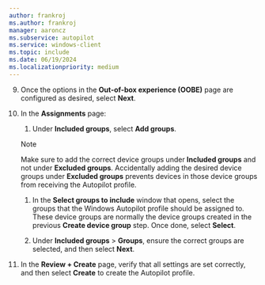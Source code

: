 ```yaml
---
author: frankroj
ms.author: frankroj
manager: aaroncz
ms.subservice: autopilot
ms.service: windows-client
ms.topic: include
ms.date: 06/19/2024
ms.localizationpriority: medium
---
```


<!-- This file is shared by the following articles:

pre-provisioning/azure-ad-join-autopilot-profile.md
pre-provisioning/hybrid-azure-ad-join-autopilot-profile.md
self-deploying/self-deploying-autopilot-profile.md
user-driven/azure-ad-join-autopilot-profile.md
user-driven/hybrid-azure-ad-join-autopilot-profile.md

Headings are driven by article context. -->

9. Once the options in the **Out-of-box experience (OOBE)** page are configured as desired, select **Next**.

10. In the **Assignments** page:

    1. Under **Included groups**, select **Add groups**.

      > [!NOTE]
      >
      > Make sure to add the correct device groups under **Included groups** and not under **Excluded groups**. Accidentally adding the desired device groups under **Excluded groups** prevents devices in those device groups from receiving the Autopilot profile.

    1. In the **Select groups to include** window that opens, select the groups that the Windows Autopilot profile should be assigned to. These device groups are normally the device groups created in the previous **Create device group** step. Once done, select **Select**.

    1. Under **Included groups** > **Groups**, ensure the correct groups are selected, and then select **Next**.

11. In the **Review + Create** page, verify that all settings are set correctly, and then select **Create** to create the Autopilot profile.

